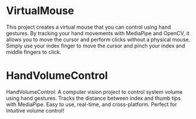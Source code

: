 # VirtualMouse
This project creates a virtual mouse that you can control using hand gestures. By tracking your hand movements with MediaPipe and OpenCV, it allows you to move the cursor and perform clicks without a physical mouse. Simply use your index finger to move the cursor and pinch your index and middle fingers to click.

# HandVolumeControl
HandVolumeControl: A computer vision project to control system volume using hand gestures. Tracks the distance between index and thumb tips with MediaPipe. Easy to use, real-time, and cross-platform. Perfect for intuitive volume control!

